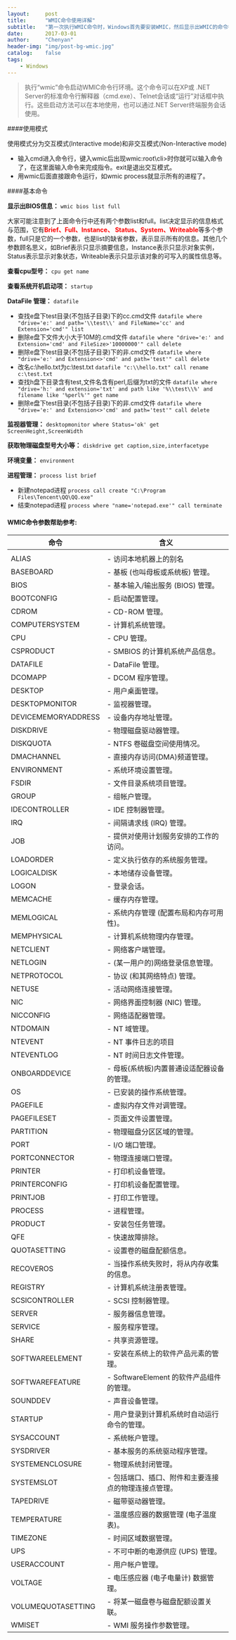 ```yaml
---
layout:     post
title:      "WMIC命令使用详解"
subtitle:   "第一次执行WMIC命令时，Windows首先要安装WMIC，然后显示出WMIC的命令行提示符。在WMIC命令行提示符上，命令以交互的方式执行"
date:       2017-03-01
author:     "Chenyan"
header-img: "img/post-bg-wmic.jpg"
catalog:    false
tags:
    - Windows
---
```


>执行“wmic”命令启动WMIC命令行环境。这个命令可以在XP或 .NET Server的标准命令行解释器（cmd.exe）、Telnet会话或“运行”对话框中执行。这些启动方法可以在本地使用，也可以通过.NET Server终端服务会话使用。

####使用模式

使用模式分为交互模式(Interactive mode)和非交互模式(Non-Interactive mode)

* 输入cmd进入命令行，键入wmic后出现wmic:root\cli>时你就可以输入命令了，在这里面输入命令来完成指令。exit是退出交互模式。
* 用wmic后面直接跟命令运行，如wmic process就显示所有的进程了。

####基本命令

**显示出BIOS信息：** `wmic bios list full`

大家可能注意到了上面命令行中还有两个参数list和full。list决定显示的信息格式与范围，它有<font style="color:red">**Brief、Full、Instance、 Status、System、Writeable**</font>等多个参数，full只是它的一个参数，也是list的缺省参数，表示显示所有的信息。其他几个参数顾名思义，如Brief表示只显示摘要信息，Instance表示只显示对象实例，Status表示显示对象状态，Writeable表示只显示该对象的可写入的属性信息等。

**查看cpu型号：** `cpu get name`

**查看系统开机启动项：** `startup`

**DataFile 管理：** `datafile`
* 查找e盘下test目录(不包括子目录)下的cc.cmd文件
`datafile where "drive='e:' and path='\\test\\' and FileName='cc' and Extension='cmd'" list`
* 删除e盘下文件大小大于10M的.cmd文件
`datafile where "drive='e:' and Extension='cmd' and FileSize>'10000000'" call delete`
* 删除e盘下test目录(不包括子目录)下的非.cmd文件
`datafile where "drive='e:' and Extension<>'cmd' and path='test'" call delete`
* 改名c:\hello.txt为c:\test.txt
`datafile "c:\\hello.txt" call rename c:\test.txt`
* 查找h盘下目录含有test,文件名含有perl,后缀为txt的文件
`datafile where "drive='h:' and extension='txt' and path like '%\\test\\%' and filename like '%perl%'" get name`
* 删除e盘下test目录(不包括子目录)下的非.cmd文件
`datafile where "drive='e:' and Extension<>'cmd' and path='test'" call delete`

**监视器管理：** `desktopmonitor where Status='ok' get ScreenHeight,ScreenWidth`

**获取物理磁盘型号大小等：** `diskdrive get caption,size,interfacetype`

**环境变量：** `environment`

**进程管理：** `process list brief`
* 新建notepad进程
`process call create "C:\Program Files\Tencent\QQ\QQ.exe"`
* 结束notepad进程
`process where "name='notepad.exe'" call terminate`

#### WMIC命令参数帮助参考:
| 命令 | 含义 |
|--------|--------|
|        |        |
|ALIAS                  | - 访问本地机器上的别名 |
|BASEBOARD              | - 基板 (也叫母板或系统板) 管理。 |
|BIOS                   | - 基本输入/输出服务 (BIOS) 管理。 |
|BOOTCONFIG             | - 启动配置管理。 |
|CDROM                  | - CD-ROM 管理。 |
|COMPUTERSYSTEM         | - 计算机系统管理。 |
|CPU                    | - CPU 管理。 |
|CSPRODUCT              | - SMBIOS 的计算机系统产品信息。 |
|DATAFILE               | - DataFile 管理。 |
|DCOMAPP                | - DCOM 程序管理。 |
|DESKTOP                | - 用户桌面管理。 |
|DESKTOPMONITOR         | - 监视器管理。 |
|DEVICEMEMORYADDRESS    | - 设备内存地址管理。 |
|DISKDRIVE              | - 物理磁盘驱动器管理。 |
|DISKQUOTA              | - NTFS 卷磁盘空间使用情况。 |
|DMACHANNEL             | - 直接内存访问(DMA)频道管理。 |
|ENVIRONMENT            | - 系统环境设置管理。 |
|FSDIR                  | - 文件目录系统项目管理。 |
|GROUP                  | - 组帐户管理。 |
|IDECONTROLLER          | - IDE 控制器管理。 |
|IRQ                    | - 间隔请求线 (IRQ) 管理。 |
|JOB                    | - 提供对使用计划服务安排的工作的访问。 |
|LOADORDER              | - 定义执行依存的系统服务管理。 |
|LOGICALDISK            | - 本地储存设备管理。 |
|LOGON                  | - 登录会话。 |
|MEMCACHE               | - 缓存内存管理。 |
|MEMLOGICAL             | - 系统内存管理 (配置布局和内存可用性)。 |
|MEMPHYSICAL            | - 计算机系统物理内存管理。 |
|NETCLIENT              | - 网络客户端管理。 |
|NETLOGIN               | - (某一用户的)网络登录信息管理。 |
|NETPROTOCOL            | - 协议 (和其网络特点) 管理。 |
|NETUSE                 | - 活动网络连接管理。 |
|NIC                    | - 网络界面控制器 (NIC) 管理。 |
|NICCONFIG              | - 网络适配器管理。 |
|NTDOMAIN               | - NT 域管理。 |
|NTEVENT                | - NT 事件日志的项目 |
|NTEVENTLOG             | - NT 时间日志文件管理。 |
|ONBOARDDEVICE          | - 母板(系统板)内置普通设适配器设备的管理。 |
|OS                     | - 已安装的操作系统管理。 |
|PAGEFILE               | - 虚拟内存文件对调管理。 |
|PAGEFILESET            | - 页面文件设置管理。 |
|PARTITION              | - 物理磁盘分区区域的管理。 |
|PORT                   | - I/O 端口管理。 |
|PORTCONNECTOR          | - 物理连接端口管理。 |
|PRINTER                | - 打印机设备管理。 |
|PRINTERCONFIG          | - 打印机设备配置管理。 |
|PRINTJOB               | - 打印工作管理。 |
|PROCESS                | - 进程管理。 |
|PRODUCT                | - 安装包任务管理。 |
|QFE                    | - 快速故障排除。 |
|QUOTASETTING           | - 设置卷的磁盘配额信息。 |
|RECOVEROS              | - 当操作系统失败时，将从内存收集的信息。 |
|REGISTRY               | - 计算机系统注册表管理。 |
|SCSICONTROLLER         | - SCSI 控制器管理。 |
|SERVER                 | - 服务器信息管理。 |
|SERVICE                | - 服务程序管理。 |
|SHARE                  | - 共享资源管理。 |
|SOFTWAREELEMENT        | - 安装在系统上的软件产品元素的管理。 |
|SOFTWAREFEATURE        | - SoftwareElement 的软件产品组件的管理。 |
|SOUNDDEV               | - 声音设备管理。 |
|STARTUP                | - 用户登录到计算机系统时自动运行命令的管理。 |
|SYSACCOUNT             | - 系统帐户管理。 |
|SYSDRIVER              | - 基本服务的系统驱动程序管理。 |
|SYSTEMENCLOSURE        | - 物理系统封闭管理。 |
|SYSTEMSLOT             | - 包括端口、插口、附件和主要连接点的物理连接点管理。 |
|TAPEDRIVE              | - 磁带驱动器管理。 |
|TEMPERATURE            | - 温度感应器的数据管理 (电子温度表)。 |
|TIMEZONE               | - 时间区域数据管理。 |
|UPS                    | - 不可中断的电源供应 (UPS) 管理。 |
|USERACCOUNT            | - 用户帐户管理。 |
|VOLTAGE                | - 电压感应器 (电子电量计) 数据管理。 |
|VOLUMEQUOTASETTING     | - 将某一磁盘卷与磁盘配额设置关联。 |
|WMISET                 | - WMI 服务操作参数管理。 |